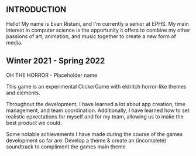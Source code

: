 ## INTRODUCTION 
Hello! My name is Evan Ristani, and I'm currently a senior at EPHS. My main interest in computer science is the opportunity it offers to combine my other passions of art, animation, and music together to create a new form of media. 

## Winter 2021 - Spring 2022 

OH THE HORROR - Placeholder name 
  
This game is an experimental ClickerGame with eldritch horror-like themes and elements. 
 
Throughout the development, I have learned a lot about app creation, time management, and team coordination. 
Additionally, I have learned how to set realistic epxectations for myself and for my team, allowing us to make the best product we could. 
 
Some notable achievements I have made during the course of the games development so far are:
      Develop a theme & create an (incomplete) soundtrack to compliment the games main theme 
      
